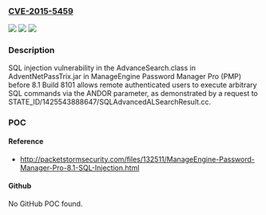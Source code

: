 ### [CVE-2015-5459](https://cve.mitre.org/cgi-bin/cvename.cgi?name=CVE-2015-5459)
![](https://img.shields.io/static/v1?label=Product&message=n%2Fa&color=blue)
![](https://img.shields.io/static/v1?label=Version&message=n%2Fa&color=blue)
![](https://img.shields.io/static/v1?label=Vulnerability&message=n%2Fa&color=brighgreen)

### Description

SQL injection vulnerability in the AdvanceSearch.class in AdventNetPassTrix.jar in ManageEngine Password Manager Pro (PMP) before 8.1 Build 8101 allows remote authenticated users to execute arbitrary SQL commands via the ANDOR parameter, as demonstrated by a request to STATE_ID/1425543888647/SQLAdvancedALSearchResult.cc.

### POC

#### Reference
- http://packetstormsecurity.com/files/132511/ManageEngine-Password-Manager-Pro-8.1-SQL-Injection.html

#### Github
No GitHub POC found.

